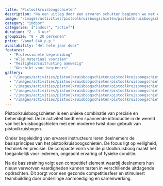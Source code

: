 ```yaml
---
title: "Pistoolkruisboogschieten"
description: "Na een uitleg door een ervaren schutter beginnen we met een initiatie pistoolkruisboogschieten."
image: "/images/activities/pistoolkruisboogschieten/pistoolkruisboogschieten-1.jpg"
category: "indoor"
categories: ["indoor", "actief"]
duration: "2 - 3 uur"
groupSize: "8 - 20 personen"
price: "Vanaf €40 p.p."
availability: "Het hele jaar door"
features:
  - "Professionele begeleiding"
  - "Alle materiaal voorzien"
  - "Veiligheidsuitrusting aanwezig"
  - "Geschikt voor beginners"
gallery:
  - "/images/activities/pistoolkruisboogschieten/pistoolkruisboogschieten-2.jpg"
  - "/images/activities/pistoolkruisboogschieten/pistoolkruisboogschieten-3.jpg"
  - "/images/activities/pistoolkruisboogschieten/pistoolkruisboogschieten-4.jpg"
  - "/images/activities/pistoolkruisboogschieten/pistoolkruisboogschieten-5.jpg"
  - "/images/activities/pistoolkruisboogschieten/pistoolkruisboogschieten-6.jpg"
  - "/images/activities/pistoolkruisboogschieten/pistoolkruisboogschieten-7.jpg"
---
```


Pistoolkruisboogschieten is een unieke combinatie van precisie en behendigheid. Deze activiteit biedt een spannende introductie in de wereld van het kruisboogschieten met een moderne twist door gebruik van pistoolkruisbogen.

Onder begeleiding van ervaren instructeurs leren deelnemers de basisprincipes van het pistoolkruisboogschieten. De focus ligt op veiligheid, techniek en precisie. De compacte vorm van de pistoolkruisboog maakt het toegankelijk voor iedereen, ongeacht ervaring of fysieke conditie.

Na de basistraining volgt een competitief element waarbij deelnemers hun nieuw verworven vaardigheden kunnen testen in verschillende uitdagende opdrachten. Dit zorgt voor een gezonde competitiesfeer en stimuleert teambuilding door onderlinge aanmoediging en samenwerking.
